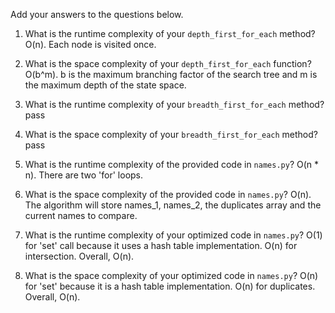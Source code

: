 Add your answers to the questions below.

1. What is the runtime complexity of your `depth_first_for_each` method?
    O(n). Each node is visited once.

2. What is the space complexity of your `depth_first_for_each` function?
    O(b^m).  b is the maximum branching factor of the search tree and m is the maximum depth of the state space.

3. What is the runtime complexity of your `breadth_first_for_each` method?
    pass
4. What is the space complexity of your `breadth_first_for_each` method?
    pass

5. What is the runtime complexity of the provided code in `names.py`?
    O(n * n). There are two 'for' loops.

6. What is the space complexity of the provided code in `names.py`?
    O(n). The algorithm will store names_1, names_2, the duplicates array and the current names to compare.

7. What is the runtime complexity of your optimized code in `names.py`?
    O(1) for 'set' call because it uses a hash table implementation. O(n) for intersection.  Overall, O(n).

8. What is the space complexity of your optimized code in `names.py`?
    O(n) for 'set' because it is a hash table implementation. O(n) for duplicates.  Overall, O(n).
